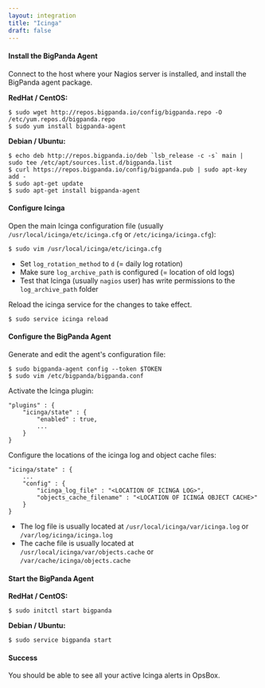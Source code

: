 ```yaml
---
layout: integration 
title: "Icinga"
draft: false
---
```


#### Install the BigPanda Agent
Connect to the host where your Nagios server is installed, and install the BigPanda agent package.

**RedHat / CentOS:**

    $ sudo wget http://repos.bigpanda.io/config/bigpanda.repo -O /etc/yum.repos.d/bigpanda.repo
    $ sudo yum install bigpanda-agent

**Debian / Ubuntu:**

    $ echo deb http://repos.bigpanda.io/deb `lsb_release -c -s` main | sudo tee /etc/apt/sources.list.d/bigpanda.list
    $ curl https://repos.bigpanda.io/config/bigpanda.pub | sudo apt-key add -
    $ sudo apt-get update
    $ sudo apt-get install bigpanda-agent

<!-- section-separator -->

#### Configure Icinga
Open the main Icinga configuration file (usually `/usr/local/icinga/etc/icinga.cfg` or `/etc/icinga/icinga.cfg`):

    $ sudo vim /usr/local/icinga/etc/icinga.cfg

* Set `log_rotation_method` to `d` (= daily log rotation)
* Make sure `log_archive_path` is configured (= location of old logs)
* Test that Icinga (usually `nagios` user) has write permissions to the `log_archive_path` folder

Reload the icinga service for the changes to take effect.
	
    $ sudo service icinga reload

<!-- section-separator -->

#### Configure the BigPanda Agent
Generate and edit the agent's configuration file:

    $ sudo bigpanda-agent config --token $TOKEN
    $ sudo vim /etc/bigpanda/bigpanda.conf

Activate the Icinga plugin:

	"plugins" : {
		"icinga/state" : {
			"enabled" : true,
			...
		}
	}

Configure the locations of the icinga log and object cache files:

	"icinga/state" : {
		...
		"config" : {
			"icinga_log_file" : "<LOCATION OF ICINGA LOG>",
			"objects_cache_filename" : "<LOCATION OF ICINGA OBJECT CACHE>"
		}
	}
    
* The log file is usually located at `/usr/local/icinga/var/icinga.log` or `/var/log/icinga/icinga.log`
* The cache file is usually located at `/usr/local/icinga/var/objects.cache` or `/var/cache/icinga/objects.cache`

#### Start the BigPanda Agent

**RedHat / CentOS:**

    $ sudo initctl start bigpanda

**Debian / Ubuntu:**

    $ sudo service bigpanda start

<!-- section-separator -->

#### Success
You should be able to see all your active Icinga alerts in OpsBox.


